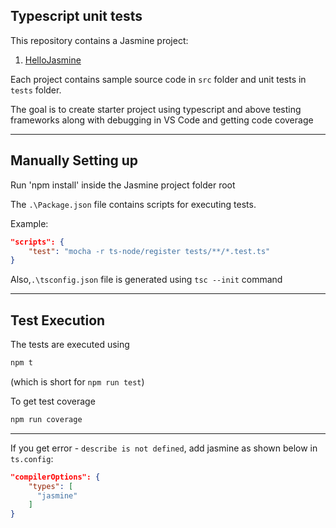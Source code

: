 ## Typescript unit tests

This repository contains a Jasmine project:

1.  [HelloJasmine](https://github.com/chiragrupani/TSUnitTestsSetup/tree/master/HelloJasmine 'Jasmine')

Each project contains sample source code in `src` folder and unit tests in `tests` folder.

The goal is to create starter project using typescript and above testing frameworks along with debugging in VS Code and getting code coverage

<hr/>

## Manually Setting up

Run 'npm install' inside the Jasmine project folder root

The `.\Package.json` file contains scripts for executing tests.

Example:

```JSON
"scripts": {
    "test": "mocha -r ts-node/register tests/**/*.test.ts"
}
```

Also,`.\tsconfig.json` file is generated using `tsc --init` command

<hr/>

## Test Execution

The tests are executed using

```sh
npm t
```

(which is short for `npm run test`)

To get test coverage

```sh
npm run coverage
```

<hr/>

If you get error - `describe is not defined`, add jasmine as shown below in `ts.config`:

```json
"compilerOptions": {
    "types": [
      "jasmine"
    ]
}
```

